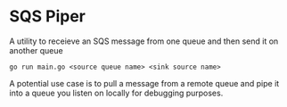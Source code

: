 # SQS Piper

A utility to receieve an SQS message from one queue and then send it on another
queue

`go run main.go <source queue name> <sink source name>`

A potential use case is to pull a message from a remote queue and pipe it into
a queue you listen on locally for debugging purposes.
